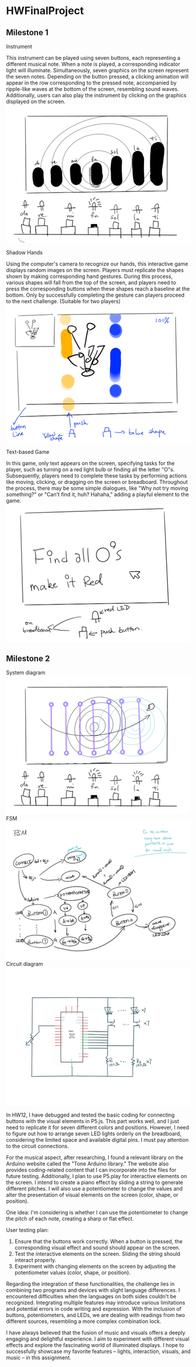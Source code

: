 # HWFinalProject
## Milestone 1
Instrument

This instrument can be played using seven buttons, each representing a different musical note. When a note is played, a corresponding indicator light will illuminate. Simultaneously, seven graphics on the screen represent the seven notes. Depending on the button pressed, a clicking animation will appear in the row corresponding to the pressed note, accompanied by ripple-like waves at the bottom of the screen, resembling sound waves. Additionally, users can also play the instrument by clicking on the graphics displayed on the screen.
![image description](./3.jpg)


Shadow Hands

Using the computer's camera to recognize our hands, this interactive game displays random images on the screen. Players must replicate the shapes shown by making corresponding hand gestures. During this process, various shapes will fall from the top of the screen, and players need to press the corresponding buttons when these shapes reach a baseline at the bottom. Only by successfully completing the gesture can players proceed to the next challenge. (Suitable for two players)
![image description](./2.jpg)


Text-based Game

In this game, only text appears on the screen, specifying tasks for the player, such as turning on a red light bulb or finding all the letter "O"s. Subsequently, players need to complete these tasks by performing actions like moving, clicking, or dragging on the screen or breadboard. Throughout the process, there may be some simple dialogues, like "Why not try moving something?" or "Can't find it, huh? Hahaha," adding a playful element to the game.
![image description](./1.jpg)



## Milestone 2
System diagram
![image description](./c.jpg)
FSM
![image description](./a.jpg)
Circuit diagram
![image description](./b.jpg)

In HW12, I have debugged and tested the basic coding for connecting buttons with the visual elements in P5.js. This part works well, and I just need to replicate it for seven different colors and positions. However, I need to figure out how to arrange seven LED lights orderly on the breadboard, considering the limited space and available digital pins. I must pay attention to the circuit connections.

For the musical aspect, after researching, I found a relevant library on the Arduino website called the "Tone Arduino library." The website also provides coding-related content that I can incorporate into the files for future testing. Additionally, I plan to use P5.play for interactive elements on the screen. I intend to create a piano effect by sliding a string to generate different pitches. I will also use a potentiometer to change the values and alter the presentation of visual elements on the screen (color, shape, or position).

One idea: I'm considering is whether I can use the potentiometer to change the pitch of each note, creating a sharp or flat effect.

User testing plan:
1. Ensure that the buttons work correctly. When a button is pressed, the corresponding visual effect and sound should appear on the screen.
2. Test the interactive elements on the screen. Sliding the string should interact properly.
3. Experiment with changing elements on the screen by adjusting the potentiometer values (color, shape, or position).

Regarding the integration of these functionalities, the challenge lies in combining two programs and devices with slight language differences. I encountered difficulties when the languages on both sides couldn't be recognized. Integrating multiple features may introduce various limitations and potential errors in code writing and expression. With the inclusion of buttons, potentiometers, and LEDs, we are dealing with readings from two different sources, resembling a more complex combination lock.

I have always believed that the fusion of music and visuals offers a deeply engaging and delightful experience. I aim to experiment with different visual effects and explore the fascinating world of illuminated displays. I hope to successfully showcase my favorite features – lights, interaction, visuals, and music – in this assignment.